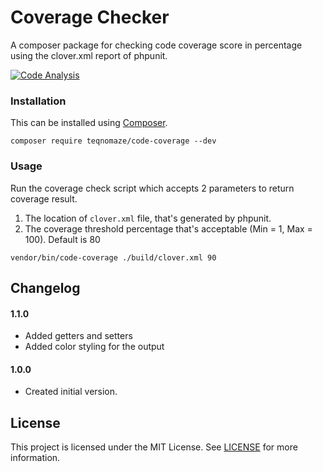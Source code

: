 # Coverage Checker
A composer package for checking code coverage score in percentage using the clover.xml report of phpunit.

[![Code Analysis](https://github.com/teqnomaze/code-coverage/actions/workflows/analysis.yml/badge.svg)](https://github.com/teqnomaze/code-coverage/actions/workflows/analysis.yml)

### Installation
This can be installed using [Composer](https://getcomposer.org).

```
composer require teqnomaze/code-coverage --dev
```

### Usage
Run the coverage check script which accepts 2 parameters to return coverage result.

1. The location of `clover.xml` file, that's generated by phpunit.
2. The coverage threshold percentage that's acceptable (Min = 1, Max = 100). Default is 80

```
vendor/bin/code-coverage ./build/clover.xml 90
```

## Changelog

#### 1.1.0

* Added getters and setters
* Added color styling for the output

#### 1.0.0

* Created initial version.

## License
This project is licensed under the MIT License. See [LICENSE](LICENSE.md) for more information.
